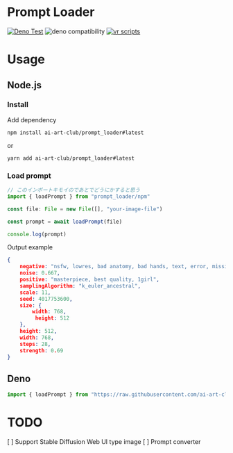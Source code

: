 # Prompt Loader

[![Deno Test](https://github.com/ai-art-club/prompt_loader/actions/workflows/test.yaml/badge.svg)](https://github.com/ai-art-club/prompt_loader/actions/workflows/test.yaml)
![deno compatibility](https://shield.deno.dev/deno/^1.27)
[![vr scripts](https://badges.velociraptor.run/flat.svg)](https://velociraptor.run)

# Usage

## Node.js

### Install

Add dependency

```
npm install ai-art-club/prompt_loader#latest
```

or

```
yarn add ai-art-club/prompt_loader#latest
```

### Load prompt

```js
// このインポートキモイのであとでどうにかすると思う
import { loadPrompt } from "prompt_loader/npm"

const file: File = new File([], "your-image-file")

const prompt = await loadPrompt(file)

console.log(prompt)
```

Output example

```json
{
    negative: "nsfw, lowres, bad anatomy, bad hands, text, error, missing fingers, extra digit, fewer digits, cropped, worst quality, low quality, normal quality, jpeg artifacts, signature, watermark, username, blurry",
    noise: 0.667,
    positive: "masterpiece, best quality, 1girl",
    samplingAlgorithm: "k_euler_ancestral",
    scale: 11,
    seed: 4017753600,
    size: { 
        width: 768,
         height: 512
    },
    height: 512,
    width: 768,
    steps: 28,
    strength: 0.69
}
```

## Deno

```ts
import { loadPrompt } from "https://raw.githubusercontent.com/ai-art-club/prompt_loader/0.0.4/mod.ts"

```

# TODO

[ ] Support Stable Diffusion Web UI type image
[ ] Prompt converter

